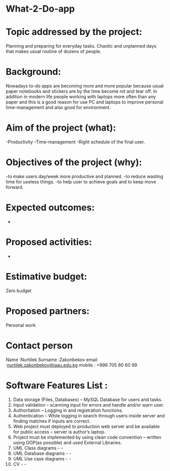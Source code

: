 # What-2-Do-app

# Topic addressed by the project:
  Planning and preparing for everyday tasks.
  Chaotic and unplanned days that makes usual routine of dozens of people. 

# Background:
Nowadays to-do apps are becoming more and more popular because usual paper notebooks and stickers are by the time become rot and tear   off. In addition in modern life people working with laptops more often than any paper and this is a good reason for use PC and laptops   to improve personal time-management and also good for environment.
  
# Aim of the project (what):
  -Productivity
  -Time-management
  -Right schedule of the final user.
  
# Objectives of the project (why):
  -to make users day/week more productive and planned.
  -to reduce wasting time for useless things.
  -to help user to achieve goals and to keep move forward.

# Expected outcomes:
-
	
# Proposed activities:
-

# Estimative budget:
  Zero budget
  
# Proposed partners:
  Personal work
  
# Contact person
  Name      :Nurtilek
  Surname   :Zakonbekov
  email     :nurtilek.zakonbekov@iaau.edu.kg
  mobile    : +996 705 80 60 99

# Software Features List  :
1.	Data storage (Files, Databases) – MySQL Database for users and tasks.
2.	Input validation – scanning input for errors and handle and/or warn user.
3.	Authoritation – Logging in and registration functions.
4.	Authentication – While logging in search through users inside server and finding matches if inputs are correct.
5.	Web project must deployed to production web server and be available for public access – server is author’s laptop.
6.	Project must be implemented by using clean code convention – written using OOP(as possible) and used External Libraries.
7.	UML Class diagrams - - 
8.	UML Database diagrams - -
9.	UML Use case diagrams - -
10.	CV - -
